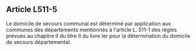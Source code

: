 ## Article L511-5

Le domicile de secours communal est déterminé par application aux communes des départements
mentionnés à l'article L. 511-1 des règles prévues au chapitre II du titre II du livre Ier pour la détermination
du domicile de secours départemental.


